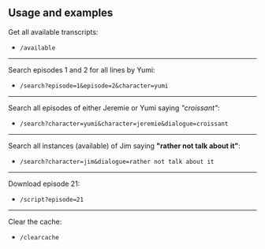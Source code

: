 ## Usage and examples

Get all available transcripts:
* `/available`

***

Search episodes 1 and 2 for all lines by Yumi:
* `/search?episode=1&episode=2&character=yumi`

***

Search all episodes of either Jeremie or Yumi saying *"croissant"*:
* `/search?character=yumi&character=jeremie&dialogue=croissant`

***

Search all instances (available) of Jim saying **"rather not talk about it"**:
* `/search?character=jim&dialogue=rather not talk about it`

***

Download episode 21:
* `/script?episode=21`

***

Clear the cache:
* `/clearcache`
